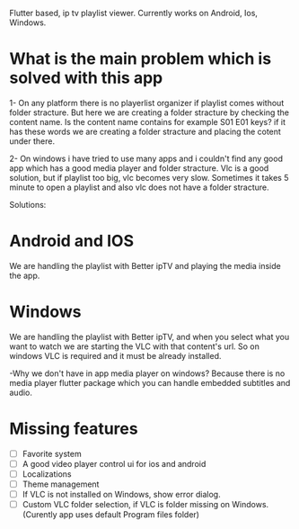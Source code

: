 Flutter based, ip tv playlist viewer. Currently works on Android, Ios, Windows.

# What is the main problem which is solved with this app

1- On any platform there is no playerlist organizer if playlist comes without folder stracture. But here we are creating a folder stracture by checking the content name. Is the content name contains for example S01 E01 keys? if it has these words we are creating a folder stracture and placing the cotent under there.

2- On windows i have tried to use many apps and i couldn't find any good app which has a good media player and folder stracture.
Vlc is a good solution, but if playlist too big, vlc becomes very slow. Sometimes it takes 5 minute to open a playlist and also vlc does not have a folder stracture.

Solutions: 
# Android and IOS
  We are handling the playlist with Better ipTV and playing the media inside the app.
  
# Windows
  We are handling the playlist with Better ipTV, and when you select what you want to watch we are starting the VLC with that content's url.
  So on windows VLC is required and it must be already installed.
  
  -Why we don't have in app media player on windows?
  Because there is no media player flutter package which you can handle embedded subtitles and audio.

# Missing features
- [ ] Favorite system
- [ ] A good video player control ui for ios and android
- [ ] Localizations
- [ ] Theme management
- [ ] If VLC is not installed on Windows, show error dialog.
- [ ] Custom VLC folder selection, if VLC is folder missing on Windows.(Curently app uses default Program files folder)
